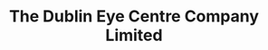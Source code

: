 ---
title: "The Dublin Eye Centre Company Limited"
url: /dublin/the-dublin-eye-centre-company-limited/
shop: optician
---